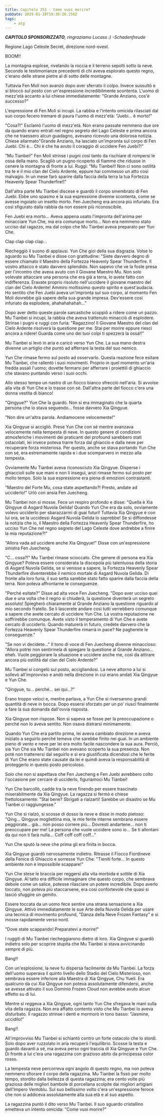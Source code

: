 ```yaml
---
title: Capitolo 253 - Come vuoi morire?
pubDate: 2025-01-28T19:30:26.256Z
tags:
    - atg
---
```



<em><strong>CAPITOLO SPONSORIZZATO</strong>, ringraziamo Lucass :)
-Schadenfreude</em>


Regione Lago Celeste Secret, direzione nord-ovest.


BOOM!!


La montagna esplose, rivelando la roccia e il terreno sepolti sotto la neve. Secondo le testimonianze precedenti di chi aveva esplorato questo regno, c'erano delle strane pietre al di sotto delle montagne.


Tuttavia Fen Moli non avanzò dopo aver sferrato il colpo. Invece sussultò e si bloccò sul posto con un'espressione incredibilmente scontenta. L'uomo di mezz'età accanto a lui chiese immediatamente: "Grande Anziano, cos'è successo?"


L'espressione di Fen Moli si incupì. La rabbia e l'intento omicida rilasciati dal suo corpo fecero tremare di paura l'uomo di mezz'età: "Juebi... è morto!"


"Cosa?!" Esclamò l'uomo di mezz'età. Non erano passate nemmeno due ore da quando erano entrati nel regno segreto del Lago Celeste e prima ancora che ne traessero alcun guadagno, avevano ricevuto una dolorosa notizia. Chiese allarmato"Grande Anziano, ha lasciato un'impronta sul corpo di Fen Juebi. Chi è... Chi è che ha avuto il coraggio di uccidere Fen Juebi?!"


"Mu Tianbei!" Fen Moli strinse i pugni così tanto da rischiare di rompersi le ossa della mano.
Scagliò un pugno ricoperto di fiamme che ridusse in cenere la montagna di fronte a lui. Ruggì: "Mu Tianbei!! Non ci sono ostilità tra te e il mio clan del Cielo Ardente, eppure hai commesso un atto così malvagio. In un mese farò sparire dalla faccia della terra la tua Fortezza Heavenly Spear Thunderfire!!"


Dall'altra parte Mu Tianbei discese e guardò il corpo smembrato di Fen Juebi. Ebbe uno spasmo e la sua espressione divenne scontenta, come se avesse ingoiato un insetto morto.
Fen Juecheng era ancora più infuriato. Era così sfigurato dalla rabbia da non essere più riconoscibile.


Fen Juebi era morto... Aveva appena usato l'impronta dell'anima per minacciare Yun Che, ma era comunque morto... Non era nemmeno stato ucciso dal ragazzo, ma dal colpo che Mu Tianbei aveva preparato per Yun Che.


Clap clap clap clap...


Riecheggiò il suono di applausi. Yun Che gioì della sua disgrazia.
Volse lo sguardo su Mu Tianbei e disse con gratitudine: "Siete davvero degno di essere chiamato il Maestro della Fortezza Heavenly Spear Thunderfire. Il vostro attacco è stato davvero splendido. Non sapevo che ve la foste presa per l'incontro che aveva avuto con il Giovane Maestro Mu. Non solo volevate attaccare una persona che era già a terra, lo avete fatto con indifferenza. Eravate proprio risoluto nell'uccidere il giovane maestro del clan del Cielo Ardente! Ammiro moltissimo questo spirito e quest'audacia. Ho sentito che Fen Juebi aveva un'impronta sul suo corpo, al momento Fen Moli dovrebbe già sapere della sua grande impresa. Dev'essere così infuriato da esplodere, ahahahahahah..."


Dopo aver detto queste parole sarcastiche scoppiò a ridere come un pazzo. Mu Tianbei si incupì, la rabbia che aveva trattenuto minacciò di esplodere. Strinse i pugni e ruggì con furia: "Ragazzino! Il Giovane Maestro del clan del Cielo Ardente risolverà la questione per me. Stai per morire eppure riesci ancora a ridere! Guarda come uno dei tuoi colpi ti spezzerà la ossa!!"


Mu Tianbei si levò in aria e caricò verso Yun Che. La sua mano destra divenne un artiglio che puntò ad afferrare la testa del suo nemico.


Yun Che rimase fermo sul posto ad osservarlo. Questa reazione fece esitare Mu Tianbei, che rallentò i suoi movimenti.
Proprio in quel momento un'aria fredda assalì l'uomo; dovette fermarsi per afferrare i proiettili di ghiaccio che stavano puntando verso i suoi occhi.


Allo stesso tempo un nastro di un fiocco bianco sfrecciò nell'aria. Si avvolse alla vita di Yun Che e lo trasse con sé. Dall'altra parte del fiocco c'era una donna vestita di bianco!


"Qingyue?" Yun Che la guardò. Non si era immaginato che la quarta persona che lo stava seguendo... fosse davvero Xia Qingyue.


"Non dire un'altra parola. Andiamocene velocemente!"


Xia Qingyue si accigliò. Prese Yun Che con sé mentre avanzava velocemente nella tempesta di neve. In questo genere di condizioni atmosferiche i movimenti dei praticanti del profound sarebbero stati ostacolati, lei invece poteva trarre forza dal ghiaccio e dalla neve per recuperare forza misteriosa. Per questo, anche se stava portando Yun Che con sé, era estremamente rapida e i due scomparvero in mezzo alla tempesta.


Ovviamente Mu Tianbei aveva riconosciuto Xia Qingyue. Disperse i ghiaccioli sulle sue mani e non li inseguì, anzi rimase fermo sul posto per molto tempo.
Solo la sua espressione era piena di emozioni contrastanti.


"Maestro del Forte Mu, cosa state aspettando?! Presto, andate ad ucciderlo!" Urlò con ansia Fen Juecheng.


Mu Tianbei non si mosse. Fece un respiro profondo e disse: "Quella è Xia Qingyue di Asgard Nuvola Gelida! Quando Yun Che era da solo, ovviamente volevo ucciderlo per sbarazzarmi di guai futuri! Tuttavia Xia Qingyue è con lui ora, se la uccidessi Asgard Nuvola Gelida lo saprebbe! Se si diffondesse la notizia che io, il Maestro della Fortezza Heavenly Spear Thunderfire, ho ucciso Yun Che nel regno segreto del Lago Celeste dove andrebbe a finire la mia reputazione?!"


"Allora vada ad uccidere anche Xia Qingyue!" Disse con un'espressione sinistra Fen Juecheng.


"C... cosa?!" Mu Tianbei rimase scioccato. Che genere di persona era Xia Qingyue? Poteva essere considerata la discepola più talentuosa della storia di Asgard Nuvola Gelida, se si venisse a sapere, la Fortezza Heavenly Spear Thunderfire diventerebbe il nemico mortale di Asgard Nuvola Gelida. Di fronte alla loro furia, il suo setta sarebbe stato fatto sparire dalla faccia della terra. Non poteva affrontarne le conseguenze.


"Perché esitate?" Disse ad alta voce Fen Juecheng. "Dopo aver ucciso quei due e una volta che il regno si chiuderà, la questione diventerà un segreto assoluto! Spiegherò chiaramente al Grande Anziano la questione riguardo al mio secondo fratello. Se li lascerete andare così tutti verrebbero comunque a sapere che avete cercato di uccidere Yun Che. La vostra reputazione ne soffrirebbe comunque.
Avete visto il temperamento di Yun Che e avete cercato di ucciderlo. Quando maturerà in futuro, credete davvero che la Fortezza Heavenly Spear Thunderfire rimarrà in pace? Ne pagherete le conseguenze."


"Se non vi decidete..." Il tono di voce di Fen Juecheng divenne minaccioso: "Allora potrei non sentirmela di spiegare la questione al Grande Anziano... eheh. Vuole peggiorare la situazione e uccidere anche me, così da attirare ancora più ostilità dal clan del Cielo Ardente?"


Mu Tianbei si congelò sul posto, accigliandosi. La neve attorno a lui si sollevò all'improvviso e andò nella direzione in cui erano andati Xia Qingyue e Yun Che.


"Qingyue, tu... perché... sei qui...?"


Erano troppo veloci e, mentre parlava, a Yun Che si riversarono grandi quantità di neve in bocca. Dopo essersi sforzato per un po' riuscì finalmente a fare la sua domanda dall'ovvia risposta.


Xia Qingyue non rispose. Non si sapeva se fosse per la preoccupazione o perché non lo aveva sentito. Non osava distrarsi minimamente.


Quando Yun Che era partito prima, lei aveva cambiato direzione e aveva iniziato a seguirlo perché temeva che sarebbe finito nei guai. In un ambiente pieno di vento e neve per lei era molto facile nascondere la sua aura. Perciò, sia Yun Che sia Mu Tianbei non avevano scoperto la sua presenza.
Non poté non trattenersi dal seguirlo e si era giustificata dicendosi che le ferite di Yun Che erano state causate da lei e quindi aveva la responsabilità di proteggerlo in questo posto pericoloso.


Solo che non si aspettava che Fen Juecheng e Fen Juebi avrebbero colto l'occasione per cercare di ucciderlo, figuriamoci Mu Tianbei!


Yun Che barcollò, cadde tra la neve finendo per essere trascinato miserabilmente da Xia Qingyue. La ragazza si fermò e chiese frettolosamente: "Stai bene? Sbrigati a rialzarti! Sarebbe un disastro se Mu Tianbei ci raggiungesse."


Yun Che si rialzò, si scosse di dosso la neve e disse in modo pietoso: "Qing... Qingyue mogliettina mia, le mie ferite interne sembrano essere peggiorate... già... non posso correre più... Dovresti andartene... non ti preoccupare per me! La persona che vuole uccidere sono io... Se ti allontani da qui non ti farà nulla... Coff coff coff coff..."


Yun Che sputò la neve che prima gli era finita in bocca.


Xia Qingyue guardò nervosamente indietro. Ritrasse il Fiocco Fiordineve della Fenice di Ghiaccio e sorresse Yun Che: "Tieniti forte... In questo ambiente non è impossibile scappare!"


Yun Che stese le braccia per reggersi alla vita morbida e sottile di Xia Qingyue.
Al tatto era difficile immaginare che questo corpo, che sembrava debole come un salice, potesse rilasciare un potere incredibile. Dopo averlo toccato, non poteva più staccarsene, era così confortevole che quasi si lasciò sfuggire un gemito.


Essere toccata da un uomo fece sentire una strana sensazione a Xia Qingyue. Attivò immediatamente le sue Arte della Nuvola Gelida per usare una tecnica di movimento profound, "Danza della Neve Frozen Fantasy" e si mosse rapidamente verso nord.


"Dove state scappando! Preparatevi a morire!"


I ruggiti di Mu Tianbei riecheggiarono dietro di loro. Xia Qingyue si guardò indietro solo per scoprire stupita che Mu Tianbei si stava avvicinando sempre di più.


Bang!!


Con un'esplosione, la neve fu dispersa facilmente da Mu Tianbei. La forza dell'uomo superava il quinto livello dello Stadio del Cielo Misterioso, non sembrava essere inferiore alla Maestra di Xia Qingyue, Chu Yueli. Era qualcuno da cui Xia Qingyue non poteva assolutamente difendersi, anche se avesse attivato il suo Dominio Frozen Cloud non avrebbe avuto alcun effetto su di lui.


Mentre si reggeva a Xia Qingyue, ogni tanto Yun Che sfregava le mani sulla vita della ragazza. Non era affatto contento visto che Mu Tianbei lo aveva disturbato. Il ragazzo strinse i denti e mormorò in tono basso: "Jasmine, uccidilo!"


Bang!!


All'improvviso Mu Tianbei si schiantò contro un forte ostacolo che lo stordì.
Solo dopo aver ruzzolato in aria recuperò l'equilibrio. Scosse la testa e guardò davanti a sé, ma aveva perso ogni traccia di Xia Qingyue e Yun Che. Di fronte a lui c'era una ragazzina con grazioso abito da principessa color rosso.


La tempesta neve percorreva ogni angolo di questo regno, ma non poteva nemmeno sfiorare il corpo della ragazzina. Mu Tianbei la fissò per molto tempo, stordito dalla bellezza di questa ragazzina; era cento volte più graziosa delle migliori bambole di porcellana scolpite dai migliori artigiani dell'Impero Ventoblu. Sul suo bellissimo volto c'era un'espressione feroce che non si addiceva assolutamente alla sua età e al suo aspetto.


La ragazzina puntò il dito verso Mu Tianbei. Il suo sguardo cristallino emetteva un intento omicida: "Come vuoi morire?"
                                


                                



